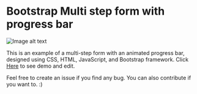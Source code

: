 # Bootstrap Multi step form  with progress bar 

![Image alt text](https://i.ibb.co/ggtrBNc/demo.png "Main Screen")

This is an example of a multi-step form  with an animated progress bar, designed using CSS, HTML, JavaScript, and Bootstrap framework. 
Click [Here](https://codepen.io/emrankhan016/full/vdNzXm) to see demo and edit.

Feel free to create an issue if you find any bug. You can also contribute if you want to. :)
